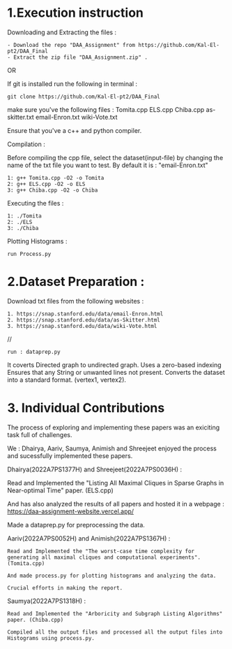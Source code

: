 # 1.Execution instruction

Downloading and Extracting the files :

    - Download the repo "DAA_Assignment" from https://github.com/Kal-El-pt2/DAA_Final
    - Extract the zip file "DAA_Assignment.zip" .

OR

If git is installed run the following in terminal :

    git clone https://github.com/Kal-El-pt2/DAA_Final

make sure you've the following files :
Tomita.cpp
ELS.cpp
Chiba.cpp
as-skitter.txt
email-Enron.txt
wiki-Vote.txt

Ensure that you've a c++ and python compiler.

Compilation :

Before compiling the cpp file, select the dataset(input-file) by changing the name of the txt file you want to test.
By default it is : "email-Enron.txt"

    1: g++ Tomita.cpp -O2 -o Tomita
    2: g++ ELS.cpp -O2 -o ELS
    3: g++ Chiba.cpp -O2 -o Chiba

Executing the files :

    1: ./Tomita
    2: ./ELS
    3: ./Chiba

Plotting Histograms :

    run Process.py

# 2.Dataset Preparation :

Download txt files from the following websites :

    1. https://snap.stanford.edu/data/email-Enron.html
    2. https://snap.stanford.edu/data/as-Skitter.html
    3. https://snap.stanford.edu/data/wiki-Vote.html

//

    run : dataprep.py

It coverts Directed graph to undirected graph.
Uses a zero-based indexing
Ensures that any String or unwanted lines not present.
Converts the dataset into a standard format. (vertex1, vertex2).

# 3. Individual Contributions

The process of exploring and implementing these papers was an exiciting task full of challenges.

We : Dhairya, Aariv, Saumya, Animish and Shreejeet enjoyed the process and sucessfully implemented these papers.

Dhairya(2022A7PS1377H) and Shreejeet(2022A7PS0036H) :

Read and Implemented the "Listing All Maximal Cliques in Sparse Graphs in Near-optimal Time" paper. (ELS.cpp)

And has also analyzed the results of all papers and hosted it in a webpage : https://daa-assignment-website.vercel.app/

Made a dataprep.py for preprocessing the data.

Aariv(2022A7PS0052H) and Animish(2022A7PS1367H) :

    Read and Implemented the "The worst-case time complexity for generating all maximal cliques and computational experiments". (Tomita.cpp)

    And made process.py for plotting histograms and analyzing the data.

    Crucial efforts in making the report.

Saumya(2022A7PS1318H) :

    Read and Implemented the "Arboricity and Subgraph Listing Algorithms" paper. (Chiba.cpp)

    Compiled all the output files and processed all the output files into Histograms using process.py.

